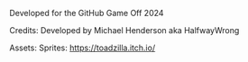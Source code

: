 

Developed for the GitHub Game Off 2024

Credits:
Developed by Michael Henderson aka HalfwayWrong


Assets:
Sprites: https://toadzilla.itch.io/